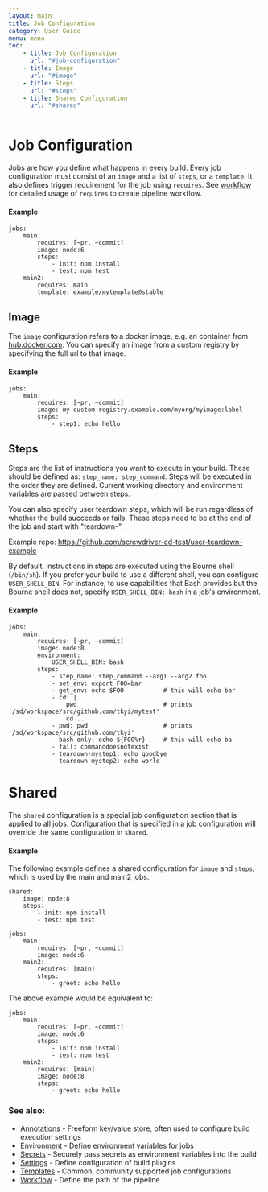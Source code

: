 ```yaml
---
layout: main
title: Job Configuration
category: User Guide
menu: menu
toc:
    - title: Job Configuration
      url: "#job-configuration"
    - title: Image
      url: "#image"
    - title: Steps
      url: "#steps"
    - title: Shared Configuration
      url: "#shared"
---
```

# Job Configuration
Jobs are how you define what happens in every build. Every job configuration must consist of an `image` and a list of `steps`, or a `template`. It also defines trigger requirement for the job using `requires`. See [workflow](/user-guide/configuration/workflow) for detailed usage of `requires` to create pipeline workflow.

#### Example
```
jobs:
    main:
        requires: [~pr, ~commit]
        image: node:6
        steps:
            - init: npm install
            - test: npm test
    main2:
        requires: main
        template: example/mytemplate@stable
```

## Image
The `image` configuration refers to a docker image, e.g. an container from [hub.docker.com](https://hub.docker.com). You can specify an image from a custom registry by specifying the full url to that image.

#### Example
```
jobs:
    main:
        requires: [~pr, ~commit]
        image: my-custom-registry.example.com/myorg/myimage:label
        steps:
            - step1: echo hello
```

## Steps
Steps are the list of instructions you want to execute in your build. These should be defined as:
`step_name: step_command`. Steps will be executed in the order they are defined. Current working directory and environment variables are passed between steps.

You can also specify user teardown steps, which will be run regardless of whether the build succeeds or fails. These steps need to be at the end of the job and start with "teardown-".

Example repo: https://github.com/screwdriver-cd-test/user-teardown-example

By default, instructions in steps are executed using the Bourne shell (`/bin/sh`). If you prefer your build to use a different shell, you can configure `USER_SHELL_BIN`. For instance, to use capabilities that Bash provides but the Bourne shell does not, specify `USER_SHELL_BIN: bash` in a job's environment.

#### Example
```
jobs:
    main:
        requires: [~pr, ~commit]
        image: node:8
        environment:
            USER_SHELL_BIN: bash
        steps:
            - step_name: step_command --arg1 --arg2 foo
            - set_env: export FOO=bar
            - get_env: echo $FOO           # this will echo bar
            - cd: |
                pwd                        # prints '/sd/workspace/src/github.com/tkyi/mytest'
                cd ..
            - pwd: pwd                     # prints '/sd/workspace/src/github.com/tkyi'
            - bash-only: echo ${FOO%r}     # this will echo ba
            - fail: commanddoesnotexist
            - teardown-mystep1: echo goodbye
            - teardown-mystep2: echo world
```


# Shared
The `shared` configuration is a special job configuration section that is applied to all jobs. Configuration that is specified in a job configuration will override the same configuration in `shared`.

#### Example
The following example defines a shared configuration for `image` and `steps`, which is used by the main and main2 jobs.
```
shared:
    image: node:8
    steps:
        - init: npm install
        - test: npm test

jobs:
    main:
        requires: [~pr, ~commit]
        image: node:6
    main2:
        requires: [main]
        steps:
            - greet: echo hello
```

The above example would be equivalent to:
```
jobs:
    main:
        requires: [~pr, ~commit]
        image: node:6
        steps:
            - init: npm install
            - test: npm test
    main2:
        requires: [main]
        image: node:8
        steps:
            - greet: echo hello

```

### See also:
* [Annotations](/user-guide/configuration/annotations) - Freeform key/value store, often used to configure build execution settings
* [Environment](/user-guide/configuration/environment) - Define environment variables for jobs
* [Secrets](/user-guide/configuration/secrets) - Securely pass secrets as environment variables into the build
* [Settings](/user-guide/configuration/settings) - Define configuration of build plugins
* [Templates](/user-guide/templates) - Common, community supported job configurations
* [Workflow](/user-guide/configuration/workflow) - Define the path of the pipeline
